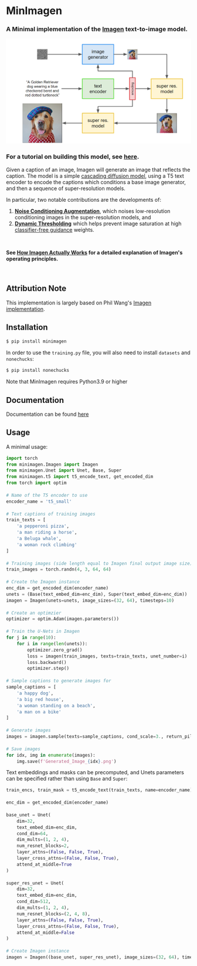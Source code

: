 # MinImagen
### A Minimal implementation of the [Imagen](https://imagen.research.google/) text-to-image model.

<p align="center"><img src="./images/model_structure.png?raw=True" width="700"/></p>

### For a tutorial on building this model, see [here](www.assemblyai.com/blog/build-your-own-imagen-text-to-image-model/).

Given a caption of an image, Imagen will generate an image that reflects the caption. The model is a simple [cascading diffusion model](https://arxiv.org/abs/2106.15282), using a T5 text encoder to encode the captions which conditions a base image generator, and then a sequence of super-resolution models.

In particular, two notable contributions are the developments of:
1. [**Noise Conditioning Augmentation**](https://www.assemblyai.com/blog/how-imagen-actually-works/#robust-cascaded-diffusion-models), which noises low-resolution conditioning images in the super-resolution models, and
2. [**Dynamic Thresholding**](https://www.assemblyai.com/blog/how-imagen-actually-works/#dynamic-thresholding) which helps prevent image saturation at high [classifier-free guidance](https://www.assemblyai.com/blog/how-imagen-actually-works/#classifier-free-guidance) weights.

<br/>

**See [How Imagen Actually Works](https://www.assemblyai.com/blog/how-imagen-actually-works/) for a detailed explanation of Imagen's operating principles.**

<br/>


## Attribution Note
This implementation is largely based on Phil Wang's [Imagen implementation](https://github.com/lucidrains/imagen-pytorch).

## Installation
```bash
$ pip install minimagen
```
In order to use the `training.py` file, you will also need to install `datasets` and `nonechucks`:
```bash
$ pip install nonechucks
```
Note that MinImagen requires Python3.9 or higher
## Documentation
Documentation can be found [here](https://assemblyai-examples.github.io/MinImagen/)

## Usage

A minimal usage:
```python
import torch
from minimagen.Imagen import Imagen
from minimagen.Unet import Unet, Base, Super
from minimagen.t5 import t5_encode_text, get_encoded_dim
from torch import optim

# Name of the T5 encoder to use
encoder_name = 't5_small'

# Text captions of training images
train_texts = [
    'a pepperoni pizza',
    'a man riding a horse',
    'a Beluga whale',
    'a woman rock climbing'
]

# Training images (side length equal to Imagen final output image size)
train_images = torch.randn(4, 3, 64, 64)

# Create the Imagen instance
enc_dim = get_encoded_dim(encoder_name)
unets = (Base(text_embed_dim=enc_dim), Super(text_embed_dim=enc_dim))
imagen = Imagen(unets=unets, image_sizes=(32, 64), timesteps=10)

# Create an optimzier
optimizer = optim.Adam(imagen.parameters())

# Train the U-Nets in Imagen
for j in range(10):
    for i in range(len(unets)):
        optimizer.zero_grad()
        loss = imagen(train_images, texts=train_texts, unet_number=i)
        loss.backward()
        optimizer.step()

# Sample captions to generate images for
sample_captions = [
    'a happy dog',
    'a big red house',
    'a woman standing on a beach',
    'a man on a bike'
]

# Generate images
images = imagen.sample(texts=sample_captions, cond_scale=3., return_pil_images=True)

# Save images
for idx, img in enumerate(images):
    img.save(f'Generated_Image_{idx}.png')
```

Text embeddings and masks can be precomputed, and Unets parameters can be specified rather than using `Base` and `Super`:

```python
train_encs, train_mask = t5_encode_text(train_texts, name=encoder_name)

enc_dim = get_encoded_dim(encoder_name)

base_unet = Unet(
    dim=32,
    text_embed_dim=enc_dim,
    cond_dim=64,
    dim_mults=(1, 2, 4),
    num_resnet_blocks=2,
    layer_attns=(False, False, True),
    layer_cross_attns=(False, False, True),
    attend_at_middle=True
)

super_res_unet = Unet(
    dim=32,
    text_embed_dim=enc_dim,
    cond_dim=512,
    dim_mults=(1, 2, 4),
    num_resnet_blocks=(2, 4, 8),
    layer_attns=(False, False, True),
    layer_cross_attns=(False, False, True),
    attend_at_middle=False
)

# Create Imagen instance
imagen = Imagen((base_unet, super_res_unet), image_sizes=(32, 64), timesteps=10)
```

